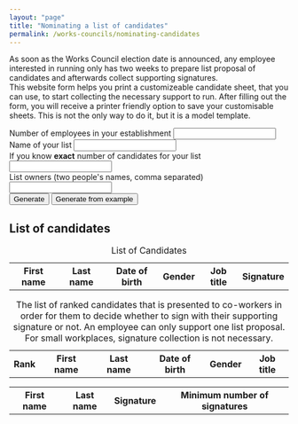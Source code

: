 ```yaml
---
layout: "page"
title: "Nominating a list of candidates"
permalink: /works-councils/nominating-candidates
---
```

As soon as the Works Council election date is announced, any employee interested in running only has two weeks to prepare list proposal of candidates and afterwards collect supporting signatures.
<br>This website form helps you print a customizeable candidate sheet, that you can use, to start collecting the necessary support to run. After filling out the form, you will receive a printer friendly option to save your customisable sheets. This is not the only way to do it, but it is a model template.

<div class="social-links">
  <div class="control">
    <label for="employee_count">Number of employees in your establishment</label>
    <input id="employee_count" type="number" min="1" required/>
  </div>
  <div class="control">
    <label for="list_name">Name of your list</label>
    <input id="list_name"/>
  </div>
  <div class="control">
    <label for="candidate_count">If you know <b>exact</b> number of candidates for your list</label>
    <input id="candidate_count" type="number" min="1"/>
  </div>
  <div class="control">
    <label for="list_owners">List owners (two people's names, comma separated)</label>
    <input id="list_owners" />
  </div>
  <button class="submit subscribe-button"       onclick="handleTemplateGeneratorFormSubmit()" >Generate
  </button>
  <button class="submit subscribe-button" onclick="handleTemplateGeneratorExampleFormSubmit()" >Generate from example
  </button>
</div>

<div id="works_council_size"></div>

## List of candidates
<div class="page-break">
  <table id=candidate_table>
  <caption>List of Candidates</caption>
    <tr>
      <th scope="col">First name</th>
      <th scope="col">Last name</th>
      <th scope="col">Date of birth</th>
      <th scope="col">Gender</th>
      <th scope="col">Job title</th>
      <th scope="col">Signature</th>
    </tr>
    <tbody id="candidates_id"></tbody>
  </table>
</div>
<table id="signature_candidate_table">
  <caption>The list of ranked candidates that is presented to co-workers in order for them to decide whether to sign with their supporting signature or not. An employee can only support one list proposal. For small workplaces, signature collection is not necessary.</caption>
  <tr>
    <th scope="col">Rank</th>
    <th scope="col">First name</th>
    <th scope="col">Last name</th>
    <th scope="col">Date of birth</th>
    <th scope="col">Gender</th>
    <th scope="col">Job title</th>
  </tr>
  <tbody id="signatures_candidate_id"></tbody>
</table>
<table id="supporter_signature_table">
  <tr>
    <th scope="col">First name</th>
    <th scope="col">Last name</th>
    <th scope="col">Signature</th>
    <th scope="col">Minimum number of signatures</th>
  </tr>
  <tbody id="signatures_id"></tbody>
</table>
